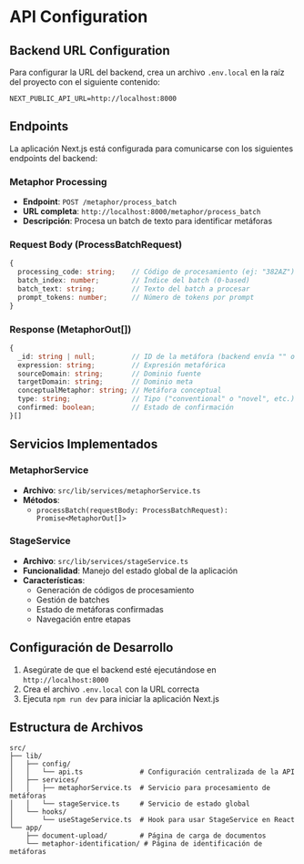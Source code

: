 # API Configuration

## Backend URL Configuration

Para configurar la URL del backend, crea un archivo `.env.local` en la raíz del proyecto con el siguiente contenido:

```env
NEXT_PUBLIC_API_URL=http://localhost:8000
```

## Endpoints

La aplicación Next.js está configurada para comunicarse con los siguientes endpoints del backend:

### Metaphor Processing
- **Endpoint**: `POST /metaphor/process_batch`
- **URL completa**: `http://localhost:8000/metaphor/process_batch`
- **Descripción**: Procesa un batch de texto para identificar metáforas

### Request Body (ProcessBatchRequest)
```typescript
{
  processing_code: string;    // Código de procesamiento (ej: "382AZ")
  batch_index: number;        // Índice del batch (0-based)
  batch_text: string;         // Texto del batch a procesar
  prompt_tokens: number;      // Número de tokens por prompt
}
```

### Response (MetaphorOut[])
```typescript
{
  _id: string | null;         // ID de la metáfora (backend envía "" o string)
  expression: string;         // Expresión metafórica
  sourceDomain: string;       // Dominio fuente
  targetDomain: string;       // Dominio meta
  conceptualMetaphor: string; // Metáfora conceptual
  type: string;               // Tipo ("conventional" o "novel", etc.)
  confirmed: boolean;         // Estado de confirmación
}[]
```

## Servicios Implementados

### MetaphorService
- **Archivo**: `src/lib/services/metaphorService.ts`
- **Métodos**:
  - `processBatch(requestBody: ProcessBatchRequest): Promise<MetaphorOut[]>`

### StageService
- **Archivo**: `src/lib/services/stageService.ts`
- **Funcionalidad**: Manejo del estado global de la aplicación
- **Características**:
  - Generación de códigos de procesamiento
  - Gestión de batches
  - Estado de metáforas confirmadas
  - Navegación entre etapas

## Configuración de Desarrollo

1. Asegúrate de que el backend esté ejecutándose en `http://localhost:8000`
2. Crea el archivo `.env.local` con la URL correcta
3. Ejecuta `npm run dev` para iniciar la aplicación Next.js

## Estructura de Archivos

```
src/
├── lib/
│   ├── config/
│   │   └── api.ts              # Configuración centralizada de la API
│   ├── services/
│   │   ├── metaphorService.ts  # Servicio para procesamiento de metáforas
│   │   └── stageService.ts     # Servicio de estado global
│   └── hooks/
│       └── useStageService.ts  # Hook para usar StageService en React
└── app/
    ├── document-upload/        # Página de carga de documentos
    └── metaphor-identification/ # Página de identificación de metáforas
``` 